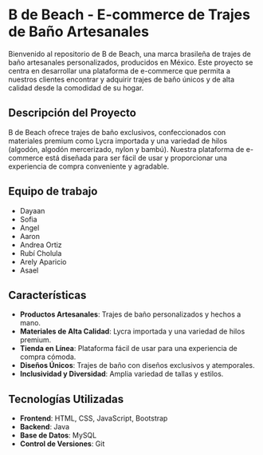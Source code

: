 # B de Beach - E-commerce de Trajes de Baño Artesanales

Bienvenido al repositorio de B de Beach, una marca brasileña de trajes de baño artesanales personalizados, producidos en México. Este proyecto se centra en desarrollar una plataforma de e-commerce que permita a nuestros clientes encontrar y adquirir trajes de baño únicos y de alta calidad desde la comodidad de su hogar.

## Descripción del Proyecto

B de Beach ofrece trajes de baño exclusivos, confeccionados con materiales premium como Lycra importada y una variedad de hilos (algodón, algodón mercerizado, nylon y bambú). Nuestra plataforma de e-commerce está diseñada para ser fácil de usar y proporcionar una experiencia de compra conveniente y agradable.

## Equipo de trabajo 
- Dayaan
- Sofia
- Angel
- Aaron
- Andrea Ortiz
- Rubí Cholula
- Arely Aparicio
- Asael

## Características

- **Productos Artesanales**: Trajes de baño personalizados y hechos a mano.
- **Materiales de Alta Calidad**: Lycra importada y una variedad de hilos premium.
- **Tienda en Línea**: Plataforma fácil de usar para una experiencia de compra cómoda.
- **Diseños Únicos**: Trajes de baño con diseños exclusivos y atemporales.
- **Inclusividad y Diversidad**: Amplia variedad de tallas y estilos.

## Tecnologías Utilizadas

- **Frontend**: HTML, CSS, JavaScript, Bootstrap
- **Backend**: Java 
- **Base de Datos**: MySQL
- **Control de Versiones**: Git

